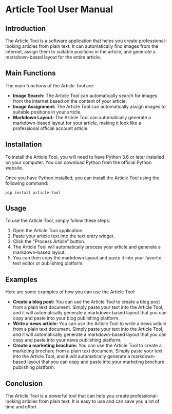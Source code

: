 # Article Tool User Manual

## Introduction

The Article Tool is a software application that helps you create professional-looking articles from plain text. It can automatically find images from the internet, assign them to suitable positions in the article, and generate a markdown-based layout for the entire article.

## Main Functions

The main functions of the Article Tool are:

* **Image Search:** The Article Tool can automatically search for images from the internet based on the content of your article.
* **Image Assignment:** The Article Tool can automatically assign images to suitable positions in your article.
* **Markdown Layout:** The Article Tool can automatically generate a markdown-based layout for your article, making it look like a professional official account article.

## Installation

To install the Article Tool, you will need to have Python 3.6 or later installed on your computer. You can download Python from the official Python website.

Once you have Python installed, you can install the Article Tool using the following command:

```
pip install article-tool
```

## Usage

To use the Article Tool, simply follow these steps:

1. Open the Article Tool application.
2. Paste your article text into the text entry widget.
3. Click the "Process Article" button.
4. The Article Tool will automatically process your article and generate a markdown-based layout.
5. You can then copy the markdown layout and paste it into your favorite text editor or publishing platform.

## Examples

Here are some examples of how you can use the Article Tool:

* **Create a blog post:** You can use the Article Tool to create a blog post from a plain text document. Simply paste your text into the Article Tool, and it will automatically generate a markdown-based layout that you can copy and paste into your blog publishing platform.
* **Write a news article:** You can use the Article Tool to write a news article from a plain text document. Simply paste your text into the Article Tool, and it will automatically generate a markdown-based layout that you can copy and paste into your news publishing platform.
* **Create a marketing brochure:** You can use the Article Tool to create a marketing brochure from a plain text document. Simply paste your text into the Article Tool, and it will automatically generate a markdown-based layout that you can copy and paste into your marketing brochure publishing platform.

## Conclusion

The Article Tool is a powerful tool that can help you create professional-looking articles from plain text. It is easy to use and can save you a lot of time and effort.